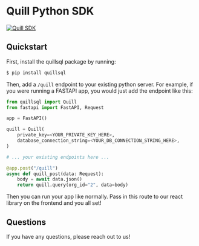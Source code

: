 # Quill Python SDK
[![Quill SDK](https://github.com/quill-sql/quill-python/actions/workflows/ci.yaml/badge.svg?branch=main)](https://github.com/quill-sql/quill-python/actions/workflows/ci.yaml)

## Quickstart

First, install the quillsql package by running:

```bash
$ pip install quillsql
```

Then, add a `/quill` endpoint to your existing python server. For example, if
you were running a FASTAPI app, you would just add the endpoint like this:

```python
from quillsql import Quill
from fastapi import FastAPI, Request

app = FastAPI()

quill = Quill(
    private_key=<YOUR_PRIVATE_KEY_HERE>,
    database_connection_string=<YOUR_DB_CONNECTION_STRING_HERE>,
)

# ... your existing endpoints here ...

@app.post("/quill")
async def quill_post(data: Request):
    body = await data.json()
    return quill.query(org_id="2", data=body)
```

Then you can run your app like normally. Pass in this route to our react library
on the frontend and you all set!


## Questions
If you have any questions, please reach out to us!
